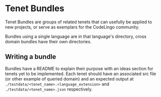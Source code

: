 # Tenet Bundles

Tenet Bundles are groups of related tenets that can usefully be applied to new projects, or serve as exemplars for the CodeLingo community.

Bundles using a single language are in that language's directory, cross domain bundles have their own directories.

## Writing a bundle

Bundles have a README to explain their purpose with an ideas section for tenets yet to be implemented. Each tenet should have an associated src file (or other example of queried domain) and an expected output at `./testdata/<tenet_name>.<language_extension>` and `./testdata/<tenet_name>.json` respectively.
<!-- TODO: build simple  `lingo test-tenet <dir>` command -->
